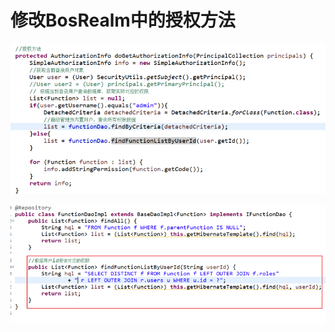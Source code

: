 # 修改BosRealm中的授权方法

![](../../../.gitbook/assets/image%20%2856%29.png)

![](../../../.gitbook/assets/image%20%28223%29.png)

